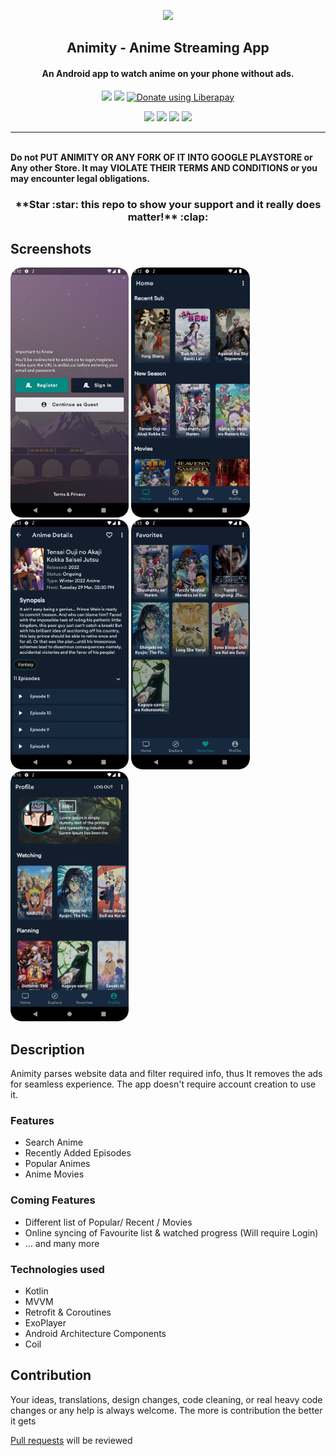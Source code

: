 
<p align="center"><a href="https://github.com/kl3jvi/animity"><img src="https://github.com/kl3jvi/animity/blob/kotlin_app/app/src/main/ic_launcher-playstore.png" width="150"></a></p> 
<h2 align="center"><b>Animity - Anime Streaming App </b></h2>
<h4 align="center">An Android app to watch anime on your phone without ads.</h4>
<p align="center"><a href="https://github.com/kl3jvi/animity/releases"><img src="https://cdn-icons-png.flaticon.com/512/892/892634.png" width="50"></a>
<a href="https://discord.gg/eNuX9U57SM"><img src="https://discord.com/assets/3437c10597c1526c3dbd98c737c2bcae.svg" width="50"></a>
<noscript><a href="https://liberapay.com/kl3jvi/donate"><img alt="Donate using Liberapay" src="https://liberapay.com/assets/widgets/donate.svg"></a></noscript>
</p> 

<p align="center">
<a href="hhttps://github.com/kl3jvi/animity/issues" alt="GitHub release"><img src="https://img.shields.io/github/issues/kl3jvi/animity" ></a>
<a href="https://github.com/kl3jvi/animity" alt="GitHub release"><img src="https://img.shields.io/github/stars/kl3jvi/animity" ></a>
<a href="/LICENSE" alt="License: GPLv3"><img src="https://img.shields.io/badge/License-MIT-orange.svg"></a>
<a href="https://github.com/kl3jvi/animity" alt="Build Status"><img src="https://img.shields.io/github/forks/kl3jvi/animity"></a>
</p>
<hr>


<b><br>Do not PUT ANIMITY OR ANY FORK OF IT INTO GOOGLE PLAYSTORE or Any other Store. It may VIOLATE THEIR TERMS AND CONDITIONS or you may encounter legal obligations.</b>

<h3 align="center">**Star :star:  this repo to show your support and it really does matter!** :clap:</h4>

## Screenshots

[<img src="assets/asset1.png" height="400">](assets/asset1.png)
[<img src="assets/asset2.png" height="400">](assets/asset2.png)
[<img src="assets/asset3.png" height="400">](assets/asset3.png)
[<img src="assets/asset5.png" height="400">](assets/asset5.png)
[<img src="assets/asset6.png" height="400">](assets/asset6.png)
<!-- [<img src="assets/asset7.png" height="400">](assets/asset7.png) -->


## Description

Animity parses website data and filter required info, thus It removes the ads for seamless experience. The app doesn't require account creation to use it.

### Features

* Search Anime
* Recently Added Episodes
* Popular Animes
* Anime Movies


### Coming Features

* Different list of Popular/ Recent / Movies
* Online syncing of Favourite list & watched progress (Will require Login)
* … and many more

### Technologies used
* Kotlin
* MVVM
* Retrofit & Coroutines
* ExoPlayer
* Android Architecture Components
* Coil

## Contribution
Your ideas, translations, design changes, code cleaning, or real heavy code changes or any help is always welcome. The more is contribution the better it gets

[Pull requests](https://github.com/kl3jvi/animity/pulls) will be reviewed


